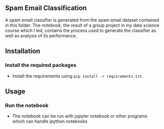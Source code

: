Spam Email Classification
-----------------------
A spam email classifier is generated from the spam email dataset contained in this folder. The notebook, the result of a group project in my data science course which I led, contains the process used to generate the classifier as well as analysis of its performance. 

Installation
-----------------------

### Install the required packages
* Install the requirements using `pip install -r requirements.txt`.

Usage
-----------------------

### Run the notebook
* The notebook can be run with jupyter notebook or other programs which can handle ipython notebooks

